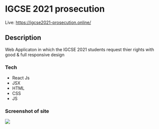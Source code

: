 # IGCSE 2021 prosecution
Live: https://igcse2021-prosecution.online/

## Description
Web Applicaton in which the IGCSE 2021 students request thier rights with good & full responsive design

### Tech
<ul>
<li> React Js </li>
<li> JSX </li>
<li> HTML </li>
<li> CSS </li>
<li> JS </li>
</ul>

### Screenshot of site
<div>
<img src="https://user-images.githubusercontent.com/92605303/188318328-1c80e2a2-4f5e-4bf6-a7ba-0fe4fd32181f.png" width: "300" >
</div>
